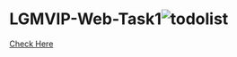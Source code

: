 # LGMVIP-Web-Task1![todolist](https://user-images.githubusercontent.com/104016548/199777217-0c8eb07d-eaf3-4e0f-97be-9ab791241230.JPG)
<a href="https://varun-114.github.io/LGMVIP-Web-Task1/" target="_blank">Check Here</a>
